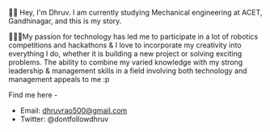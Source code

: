 👋🏻 Hey, I'm Dhruv. I am currently studying Mechanical engineering at ACET, Gandhinagar, and this is my story.

👨🏻‍💻My passion for technology has led me to participate in a lot of robotics competitions and hackathons & I love to incorporate my creativity into everything I do, whether it is building a new project or solving exciting problems. The ability to combine my varied knowledge with my strong leadership & management skills in a field involving both technology and management appeals to me :p

Find me here - 
- Email: dhruvrao500@gmail.com
- Twitter: @dontfollowdhruv
